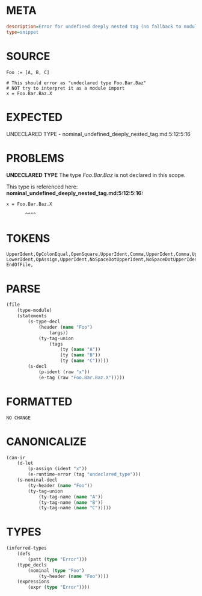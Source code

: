 # META
~~~ini
description=Error for undefined deeply nested tag (no fallback to module)
type=snippet
~~~
# SOURCE
~~~roc
Foo := [A, B, C]

# This should error as "undeclared type Foo.Bar.Baz"
# NOT try to interpret it as a module import
x = Foo.Bar.Baz.X
~~~
# EXPECTED
UNDECLARED TYPE - nominal_undefined_deeply_nested_tag.md:5:12:5:16
# PROBLEMS
**UNDECLARED TYPE**
The type _Foo.Bar.Baz_ is not declared in this scope.

This type is referenced here:
**nominal_undefined_deeply_nested_tag.md:5:12:5:16:**
```roc
x = Foo.Bar.Baz.X
```
           ^^^^


# TOKENS
~~~zig
UpperIdent,OpColonEqual,OpenSquare,UpperIdent,Comma,UpperIdent,Comma,UpperIdent,CloseSquare,
LowerIdent,OpAssign,UpperIdent,NoSpaceDotUpperIdent,NoSpaceDotUpperIdent,NoSpaceDotUpperIdent,
EndOfFile,
~~~
# PARSE
~~~clojure
(file
	(type-module)
	(statements
		(s-type-decl
			(header (name "Foo")
				(args))
			(ty-tag-union
				(tags
					(ty (name "A"))
					(ty (name "B"))
					(ty (name "C")))))
		(s-decl
			(p-ident (raw "x"))
			(e-tag (raw "Foo.Bar.Baz.X")))))
~~~
# FORMATTED
~~~roc
NO CHANGE
~~~
# CANONICALIZE
~~~clojure
(can-ir
	(d-let
		(p-assign (ident "x"))
		(e-runtime-error (tag "undeclared_type")))
	(s-nominal-decl
		(ty-header (name "Foo"))
		(ty-tag-union
			(ty-tag-name (name "A"))
			(ty-tag-name (name "B"))
			(ty-tag-name (name "C")))))
~~~
# TYPES
~~~clojure
(inferred-types
	(defs
		(patt (type "Error")))
	(type_decls
		(nominal (type "Foo")
			(ty-header (name "Foo"))))
	(expressions
		(expr (type "Error"))))
~~~
